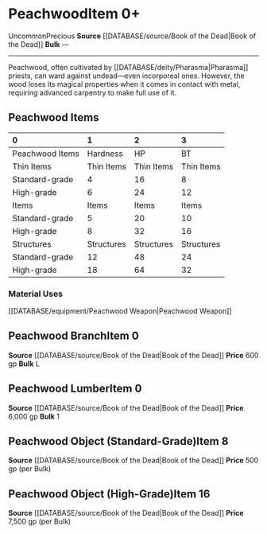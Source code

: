 ﻿---
id: '1541'
item_category: Materials
level: '8'
name: Peachwood
price: 500 gp (per Bulk)
rarity: Uncommon
source: '[[DATABASE/source/Book of the Dead|Book of the Dead]]'
subcategory: material
trait:
- '[[DATABASE/trait/Precious|Precious]]'
- '[[DATABASE/trait/Uncommon|Uncommon]]'
type: Item

---
# Peachwood<span class="item-type">Item 0+</span>

<span class="trait-uncommon item-trait">Uncommon</span><span class="item-trait">Precious</span>
**Source** [[DATABASE/source/Book of the Dead|Book of the Dead]]
**Bulk** —

---
Peachwood, often cultivated by [[DATABASE/deity/Pharasma|Pharasma]] priests, can ward against undead—even incorporeal ones. However, the wood loses its magical properties when it comes in contact with metal, requiring advanced carpentry to make full use of it.

## Peachwood Items

| 0 | 1 | 2 | 3 |
|:----------------|:-----------|:-----------|:-----------|
| Peachwood Items | Hardness | HP | BT |
| Thin Items | Thin Items | Thin Items | Thin Items |
| Standard-grade | 4 | 16 | 8 |
| High-grade | 6 | 24 | 12 |
| Items | Items | Items | Items |
| Standard-grade | 5 | 20 | 10 |
| High-grade | 8 | 32 | 16 |
| Structures | Structures | Structures | Structures |
| Standard-grade | 12 | 48 | 24 |
| High-grade | 18 | 64 | 32 |

### Material Uses

[[DATABASE/equipment/Peachwood Weapon|Peachwood Weapon]]

## Peachwood Branch<span class="item-type">Item 0</span>

**Source** [[DATABASE/source/Book of the Dead|Book of the Dead]]
**Price** 600 gp
**Bulk** L

## Peachwood Lumber<span class="item-type">Item 0</span>

**Source** [[DATABASE/source/Book of the Dead|Book of the Dead]]
**Price** 6,000 gp
**Bulk** 1

## Peachwood Object (Standard-Grade)<span class="item-type">Item 8</span>

**Source** [[DATABASE/source/Book of the Dead|Book of the Dead]]
**Price** 500 gp (per Bulk)

## Peachwood Object (High-Grade)<span class="item-type">Item 16</span>

**Source** [[DATABASE/source/Book of the Dead|Book of the Dead]]
**Price** 7,500 gp (per Bulk)
